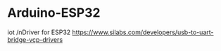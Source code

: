 # Arduino-ESP32
iot
/nDriver for ESP32
https://www.silabs.com/developers/usb-to-uart-bridge-vcp-drivers
